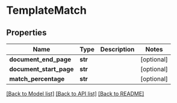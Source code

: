 # TemplateMatch

## Properties
Name | Type | Description | Notes
------------ | ------------- | ------------- | -------------
**document_end_page** | **str** |  | [optional] 
**document_start_page** | **str** |  | [optional] 
**match_percentage** | **str** |  | [optional] 

[[Back to Model list]](../README.md#documentation-for-models) [[Back to API list]](../README.md#documentation-for-api-endpoints) [[Back to README]](../README.md)


